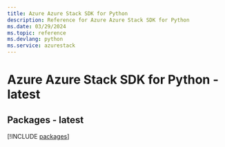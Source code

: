 ```yaml
---
title: Azure Azure Stack SDK for Python
description: Reference for Azure Azure Stack SDK for Python
ms.date: 03/29/2024
ms.topic: reference
ms.devlang: python
ms.service: azurestack
---
```

# Azure Azure Stack SDK for Python - latest
## Packages - latest
[!INCLUDE [packages](azure-stack-index.md)]